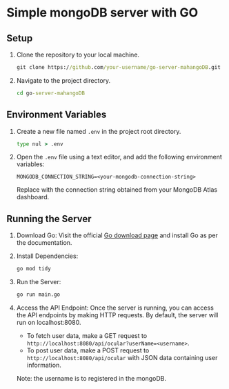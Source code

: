 # Simple mongoDB server with GO

## Setup

1. Clone the repository to your local machine.
    ```cmd
    git clone https://github.com/your-username/go-server-mahangoDB.git
    ```

2. Navigate to the project directory.
    ```cmd
    cd go-server-mahangoDB
    ```

## Environment Variables

1. Create a new file named `.env` in the project root directory.
    ```cmd
    type nul > .env
    ```

2. Open the `.env` file using a text editor, and add the following environment variables:
    ```
    MONGODB_CONNECTION_STRING=<your-mongodb-connection-string>
    ```
    Replace <your-mongodb-connection-string> with the connection string obtained from your MongoDB Atlas dashboard.

## Running the Server

1. Download Go:
   Visit the official [Go download page](https://golang.org/dl/) and install Go as per the documentation.

2. Install Dependencies:
    ```cmd
    go mod tidy
    ```

3. Run the Server:
    ```cmd
    go run main.go
    ```
    
4. Access the API Endpoint:
   Once the server is running, you can access the API endpoints by making HTTP requests. By default, the server will run on localhost:8080.
   - To fetch user data, make a GET request to `http://localhost:8080/api/ocular?userName=<username>`.
   - To post user data, make a POST request to `http://localhost:8080/api/ocular` with JSON data containing user information.

   Note: the username is to registered in the mongoDB.
